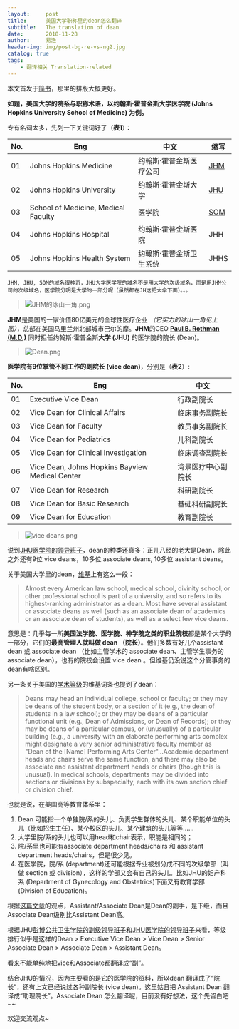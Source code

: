 ```yaml
---
layout:     post
title:      美国大学职称里的dean怎么翻译
subtitle:   The translation of dean
date:       2018-11-28
author:     易渔
header-img: img/post-bg-re-vs-ng2.jpg
catalog: true
tags:
    - 翻译相关 Translation-related
---
```


本文首发于[简书](https://www.jianshu.com/p/aff9f9e6ef41)，那里的排版大概更好。

**如题，美国大学的院系与职称术语，以约翰斯·霍普金斯大学医学院 (Johns Hopkins University School of Medicine) 为例。**

专有名词太多，先列一下关键词好了（**表1**）：

No.|Eng|中文|缩写
----|------|---|----
01|Johns Hopkins Medicine|约翰斯·霍普金斯医疗公司|[JHM](https://www.hopkinsmedicine.org)
02|Johns Hopkins University|约翰斯·霍普金斯大学|[JHU](https://www.jhu.edu/ )
03|School of Medicine, Medical Faculty|医学院|[SOM](https://www.hopkinsmedicine.org/som/)
04| Johns Hopkins Hospital| 约翰斯·霍普金斯医院|JHH
05|Johns Hopkins Health System | 约翰斯·霍普金斯卫生系统|JHHS

`JHM, JHU, SOM的域名很神奇，JHU大学医学院的域名不是用大学的次级域名，而是用JHM公司的次级域名，医学院分明是大学的一部分呢（虽然都在JH这把大伞下面）。。。`

>![JHM的冰山一角.png](https://upload-images.jianshu.io/upload_images/1343920-f8a00b7303b248ee.png?imageMogr2/auto-orient/strip%7CimageView2/2/w/1240)

**JHM**是美国的一家价值80亿美元的全球性医疗企业 *（它实力的冰山一角见上图）*，总部在美国马里兰州北部城市巴尔的摩。**JHM**的CEO [**Paul B. Rothman (M.D.)**](https://www.hopkinsmedicine.org/about/leadership/biography/paul-rothman) 同时担任约翰斯·霍普金斯**大学 (JHU)** 的医学院的院长 (Dean)。
> ![Dean.png](https://upload-images.jianshu.io/upload_images/1343920-f3aa465a2bbc7b90.png?imageMogr2/auto-orient/strip%7CimageView2/2/w/1240)

**医学院有9位掌管不同工作的副院长 (vice dean)**，分别是（**表2**）:

No.|Eng|中文
----|------|---
01|Executive Vice Dean|行政副院长
02|Vice Dean for Clinical Affairs|临床事务副院长
03|Vice Dean for Faculty|教员事务副院长
04|Vice Dean for Pediatrics|儿科副院长
05|Vice Dean for Clinical Investigation|临床调查副院长
06|Vice Dean, Johns Hopkins Bayview Medical Center|湾景医疗中心副院长
07|Vice Dean for Research|科研副院长
08|Vice Dean for Basic Research|基础科研副院长
09|Vice Dean for Education|教育副院长

>![vice deans.png](https://upload-images.jianshu.io/upload_images/1343920-5dc44f9701439fba.png?imageMogr2/auto-orient/strip%7CimageView2/2/w/1240)



说到[JHU医学院的领导班子](https://www.hopkinsmedicine.org/about/governance/deans.html)，dean的种类还真多：正儿八经的老大是Dean，除此之外还有9位 vice deans，10多位 associate deans, 10多位 assistant deans。

关于美国大学里的dean，[维基](https://en.wikipedia.org/wiki/Dean_(education))上有这么一段：
> Almost every American law school, medical school, divinity school, or other professional school is part of a university, and so refers to its highest-ranking administrator as a dean. Most have several assistant or associate deans as well (such as an associate dean of academics or an associate dean of students), as well as a select few vice deans.

意思是：几乎每一所**美国法学院、医学院、神学院之类的职业院校**都是某个大学的一部分，它们的**最高管理人就叫做 dean （院长）**。他们多数有好几个assistant dean 或 associate dean （比如主管学术的 associate dean、主管学生事务的associate dean），也有的院校会设置 vice dean 。但维基仍没说这个分管事务的dean有啥区别。

另一条关于美国的[学术等级](https://en.wikipedia.org/wiki/Academic_ranks_in_the_United_States)的维基词条也提到了dean：
>Deans may head an individual college, school or faculty; or they may be deans of the student body, or a section of it (e.g., the dean of students in a law school); or they may be deans of a particular functional unit (e.g., Dean of Admissions, or Dean of Records); or they may be deans of a particular campus, or (unusually) of a particular building (e.g., a university with an elaborate performing arts complex might designate a very senior administrative faculty member as "Dean of the [Name] Performing Arts Center"...Academic department heads and chairs serve the same function, and there may also be associate and assistant department heads or chairs (though this is unusual). In medical schools, departments may be divided into sections or divisions by subspecialty, each with its own section chief or division chief. 

也就是说，在美国高等教育体系里：
1. Dean 可能指一个单独院/系的头儿、负责学生群体的头儿、某个职能单位的头儿（比如招生主任）、某个校区的头儿、某个建筑的头儿等等……
2. 大学里院/系的头儿也可以用head和chair表示，职能是相同的；
3. 院/系里也可能有associate department heads/chairs 和 assistant department heads/chairs，但是很少见。
4. 在医学院，院/系 (department)还可能根据专业被划分成不同的次级学部（叫做 section 或 division），这样的学部又会有自己的头儿。比如JHU的妇产科系 (Department of Gynecology and Obstetrics)下面又有教育学部 (Division of Education)。

根据[这篇文章](http://www.heitmanagement.com/blog/2013/03/what-is-a-provost-an-introduction-to-administrative-and-academic-ranks/)的观点，Assistant/Associate Dean是Dean的副手，是下级，而且Associate Dean级别比Assistant Dean高。

根据JHU[彭博公共卫生学院的副级领导班子](https://www.jhsph.edu/about/school-at-a-glance/associate-deans/index.html)和[JHU医学院的领导班子](https://www.hopkinsmedicine.org/about/governance/deans.html)来看，等级排行似乎是这样的Dean > Executive Vice Dean > Vice Dean > Senior Associate Dean > Associate Dean > Assistant Dean。

看来不能单纯地把vice和Associate都翻译成“副”。

结合JHU的情况，因为主要看的是它的医学院的资料，所以dean 翻译成了“院长”，还有上文已经说过各种副院长 (vice dean)。这里姑且把 Assistant Dean 翻译成“助理院长”。Associate Dean 怎么翻译呢，目前没有好想法，这个先留白吧~~

欢迎交流观点~



